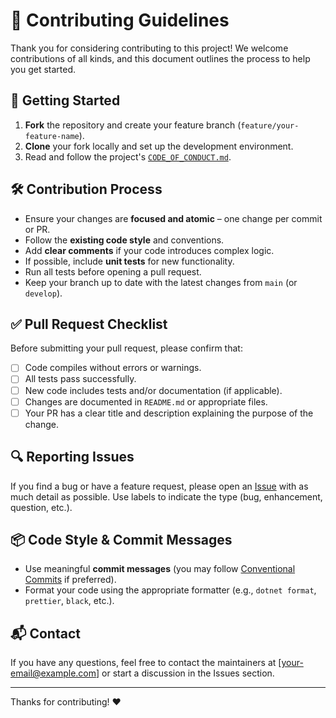 # 🧩 Contributing Guidelines

Thank you for considering contributing to this project! We welcome contributions of all kinds, and this document outlines the process to help you get started.

## 🚀 Getting Started

1. **Fork** the repository and create your feature branch (`feature/your-feature-name`).
2. **Clone** your fork locally and set up the development environment.
3. Read and follow the project's [`CODE_OF_CONDUCT.md`](./CODE_OF_CONDUCT.md).

## 🛠️ Contribution Process

- Ensure your changes are **focused and atomic** – one change per commit or PR.
- Follow the **existing code style** and conventions.
- Add **clear comments** if your code introduces complex logic.
- If possible, include **unit tests** for new functionality.
- Run all tests before opening a pull request.
- Keep your branch up to date with the latest changes from `main` (or `develop`).

## ✅ Pull Request Checklist

Before submitting your pull request, please confirm that:

- [ ] Code compiles without errors or warnings.
- [ ] All tests pass successfully.
- [ ] New code includes tests and/or documentation (if applicable).
- [ ] Changes are documented in `README.md` or appropriate files.
- [ ] Your PR has a clear title and description explaining the purpose of the change.

## 🔍 Reporting Issues

If you find a bug or have a feature request, please open an [Issue](../../issues) with as much detail as possible. Use labels to indicate the type (bug, enhancement, question, etc.).

## 📦 Code Style & Commit Messages

- Use meaningful **commit messages** (you may follow [Conventional Commits](https://www.conventionalcommits.org/) if preferred).
- Format your code using the appropriate formatter (e.g., `dotnet format`, `prettier`, `black`, etc.).

## 📬 Contact

If you have any questions, feel free to contact the maintainers at [your-email@example.com] or start a discussion in the Issues section.

---

Thanks for contributing! ❤️
